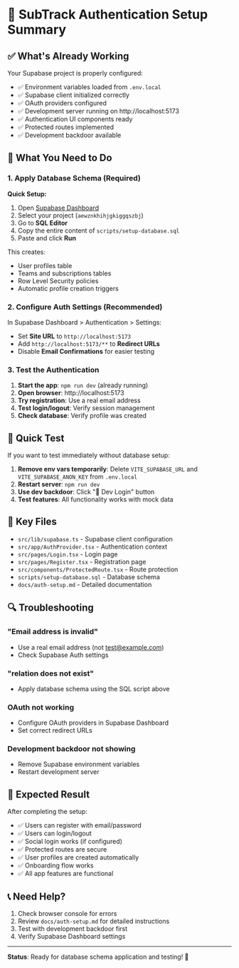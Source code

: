 # 🎯 SubTrack Authentication Setup Summary

## ✅ What's Already Working

Your Supabase project is properly configured:
- ✅ Environment variables loaded from `.env.local`
- ✅ Supabase client initialized correctly
- ✅ OAuth providers configured
- ✅ Development server running on http://localhost:5173
- ✅ Authentication UI components ready
- ✅ Protected routes implemented
- ✅ Development backdoor available

## 🔧 What You Need to Do

### 1. Apply Database Schema (Required)

**Quick Setup:**
1. Open [Supabase Dashboard](https://supabase.com/dashboard)
2. Select your project (`aewznkhihjgkiggqszbj`)
3. Go to **SQL Editor**
4. Copy the entire content of `scripts/setup-database.sql`
5. Paste and click **Run**

This creates:
- User profiles table
- Teams and subscriptions tables
- Row Level Security policies
- Automatic profile creation triggers

### 2. Configure Auth Settings (Recommended)

In Supabase Dashboard > Authentication > Settings:
- Set **Site URL** to `http://localhost:5173`
- Add `http://localhost:5173/**` to **Redirect URLs**
- Disable **Email Confirmations** for easier testing

### 3. Test the Authentication

1. **Start the app**: `npm run dev` (already running)
2. **Open browser**: http://localhost:5173
3. **Try registration**: Use a real email address
4. **Test login/logout**: Verify session management
5. **Check database**: Verify profile was created

## 🚀 Quick Test

If you want to test immediately without database setup:

1. **Remove env vars temporarily**: Delete `VITE_SUPABASE_URL` and `VITE_SUPABASE_ANON_KEY` from `.env.local`
2. **Restart server**: `npm run dev`
3. **Use dev backdoor**: Click "🚀 Dev Login" button
4. **Test features**: All functionality works with mock data

## 📁 Key Files

- `src/lib/supabase.ts` - Supabase client configuration
- `src/app/AuthProvider.tsx` - Authentication context
- `src/pages/Login.tsx` - Login page
- `src/pages/Register.tsx` - Registration page
- `src/components/ProtectedRoute.tsx` - Route protection
- `scripts/setup-database.sql` - Database schema
- `docs/auth-setup.md` - Detailed documentation

## 🔍 Troubleshooting

### "Email address is invalid"
- Use a real email address (not test@example.com)
- Check Supabase Auth settings

### "relation does not exist"
- Apply database schema using the SQL script above

### OAuth not working
- Configure OAuth providers in Supabase Dashboard
- Set correct redirect URLs

### Development backdoor not showing
- Remove Supabase environment variables
- Restart development server

## 🎉 Expected Result

After completing the setup:
- ✅ Users can register with email/password
- ✅ Users can login/logout
- ✅ Social login works (if configured)
- ✅ Protected routes are secure
- ✅ User profiles are created automatically
- ✅ Onboarding flow works
- ✅ All app features are functional

## 📞 Need Help?

1. Check browser console for errors
2. Review `docs/auth-setup.md` for detailed instructions
3. Test with development backdoor first
4. Verify Supabase Dashboard settings

---

**Status**: Ready for database schema application and testing! 🚀 
